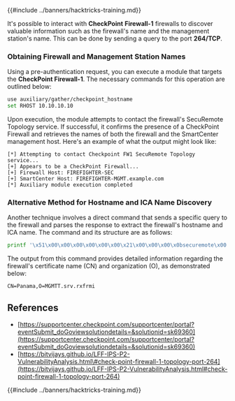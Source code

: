 {{#include ../banners/hacktricks-training.md}}

It's possible to interact with **CheckPoint** **Firewall-1** firewalls to discover valuable information such as the firewall's name and the management station's name. This can be done by sending a query to the port **264/TCP**.

### Obtaining Firewall and Management Station Names

Using a pre-authentication request, you can execute a module that targets the **CheckPoint Firewall-1**. The necessary commands for this operation are outlined below:

```bash
use auxiliary/gather/checkpoint_hostname
set RHOST 10.10.10.10
```

Upon execution, the module attempts to contact the firewall's SecuRemote Topology service. If successful, it confirms the presence of a CheckPoint Firewall and retrieves the names of both the firewall and the SmartCenter management host. Here's an example of what the output might look like:

```text
[*] Attempting to contact Checkpoint FW1 SecuRemote Topology service...
[+] Appears to be a CheckPoint Firewall...
[+] Firewall Host: FIREFIGHTER-SEC
[+] SmartCenter Host: FIREFIGHTER-MGMT.example.com
[*] Auxiliary module execution completed
```

### Alternative Method for Hostname and ICA Name Discovery

Another technique involves a direct command that sends a specific query to the firewall and parses the response to extract the firewall's hostname and ICA name. The command and its structure are as follows:

```bash
printf '\x51\x00\x00\x00\x00\x00\x00\x21\x00\x00\x00\x0bsecuremote\x00' | nc -q 1 10.10.10.10 264 | grep -a CN | cut -c 2-
```

The output from this command provides detailed information regarding the firewall's certificate name (CN) and organization (O), as demonstrated below:

```text
CN=Panama,O=MGMTT.srv.rxfrmi
```

## References

- [https://supportcenter.checkpoint.com/supportcenter/portal?eventSubmit_doGoviewsolutiondetails=&solutionid=sk69360](https://supportcenter.checkpoint.com/supportcenter/portal?eventSubmit_doGoviewsolutiondetails=&solutionid=sk69360)
- [https://bitvijays.github.io/LFF-IPS-P2-VulnerabilityAnalysis.html\#check-point-firewall-1-topology-port-264](https://bitvijays.github.io/LFF-IPS-P2-VulnerabilityAnalysis.html#check-point-firewall-1-topology-port-264)

{{#include ../banners/hacktricks-training.md}}
